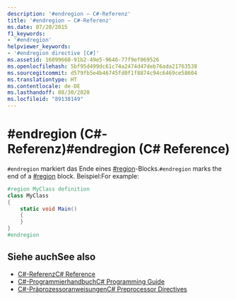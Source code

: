```yaml
---
description: '#endregion – C#-Referenz'
title: '#endregion – C#-Referenz'
ms.date: 07/20/2015
f1_keywords:
- '#endregion'
helpviewer_keywords:
- '#endregion directive [C#]'
ms.assetid: 16099660-91b2-49e5-9646-77f9ef069526
ms.openlocfilehash: 5bf95d499dc61c74a2474d47deb76ada21763538
ms.sourcegitcommit: d579fb5e4b46745fd0f1f8874c94c6469ce58604
ms.translationtype: HT
ms.contentlocale: de-DE
ms.lasthandoff: 08/30/2020
ms.locfileid: "89138149"
---
```

# <a name="endregion-c-reference"></a><span data-ttu-id="40bb4-103">#endregion (C#-Referenz)</span><span class="sxs-lookup"><span data-stu-id="40bb4-103">#endregion (C# Reference)</span></span>
<span data-ttu-id="40bb4-104">`#endregion` markiert das Ende eines [#region](./preprocessor-region.md)-Blocks.</span><span class="sxs-lookup"><span data-stu-id="40bb4-104">`#endregion` marks the end of a [#region](./preprocessor-region.md) block.</span></span> <span data-ttu-id="40bb4-105">Beispiel:</span><span class="sxs-lookup"><span data-stu-id="40bb4-105">For example:</span></span>  
  
```csharp
#region MyClass definition  
class MyClass
{  
    static void Main()
    {  
    }  
}  
#endregion  
```  
  
## <a name="see-also"></a><span data-ttu-id="40bb4-106">Siehe auch</span><span class="sxs-lookup"><span data-stu-id="40bb4-106">See also</span></span>

- [<span data-ttu-id="40bb4-107">C#-Referenz</span><span class="sxs-lookup"><span data-stu-id="40bb4-107">C# Reference</span></span>](../index.md)
- [<span data-ttu-id="40bb4-108">C#-Programmierhandbuch</span><span class="sxs-lookup"><span data-stu-id="40bb4-108">C# Programming Guide</span></span>](../../programming-guide/index.md)
- [<span data-ttu-id="40bb4-109">C#-Präprozessoranweisungen</span><span class="sxs-lookup"><span data-stu-id="40bb4-109">C# Preprocessor Directives</span></span>](./index.md)
